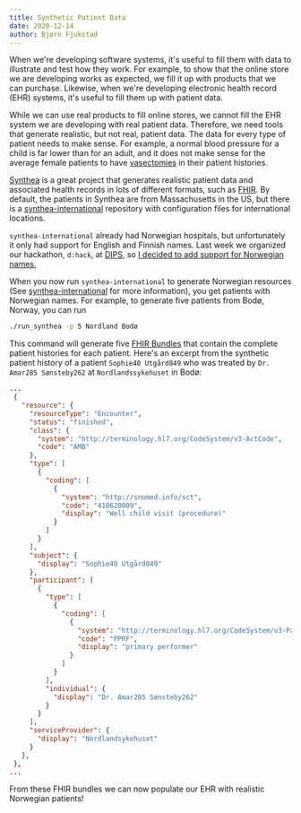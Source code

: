 ```yaml
---
title: Synthetic Patient Data
date: 2020-12-14
author: Bjørn Fjukstad
---
```


When we're developing software systems, it's useful to fill them with data to
illustrate and test how they work. For example, to show that the online store we
are developing works as expected, we fill it up with products that we can
purchase.
Likewise, when we're developing electronic health record (EHR) systems, it's
useful to fill them up with patient data.

While we can use real products to fill online stores,
we cannot fill the EHR system we are developing with real patient data.
Therefore, we need tools that generate realistic, but not real, patient data.
The data for every type of patient needs to make sense.
For example, a normal blood pressure for a child is far lower than for an adult,
and it does not make sense for the average female patients to have
[vasectomies](https://en.wikipedia.org/wiki/Vasectomy) in their patient
histories.

[Synthea](https://github.com/synthetichealth/synthea) is a great project that
generates realistic patient data and associated health
records in lots of different formats, such as [FHIR](https://hl7.org/FHIR/). By
default, the patients in Synthea are from Massachusetts in the US, but there is a
[synthea-international](https://github.com/synthetichealth/synthea-international)
repository with configuration files for international locations.

`synthea-international` already had Norwegian hospitals, but unfortunately it
only had support for English and Finnish names. Last week we organized our
hackathon, `d:hack`, at [DIPS](http://dips.no/), so [I decided to add support for
Norwegian names.](https://github.com/synthetichealth/synthea-international/pull/7)

When you now run `synthea-international` to generate Norwegian resources (See
[synthea-international](https://github.com/synthetichealth/synthea-international)
for more information), you get patients with Norwegian names.
For example, to generate five patients from Bodø, Norway, you can run

```sh
./run_synthea -p 5 Nordland Bodø
```

This command will generate five
[FHIR Bundles](https://www.hl7.org/fhir/bundle.html)
that contain the complete patient histories for each patient.  Here's an excerpt
from the synthetic patient history of a patient `Sophie40 Utgård849` who was
treated by `Dr. Amar285 Sønsteby262` at `Nordlandssykehuset` in Bodø:

```json
...
 {
   "resource": {
     "resourceType": "Encounter",
     "status": "finished",
     "class": {
       "system": "http://terminology.hl7.org/CodeSystem/v3-ActCode",
       "code": "AMB"
     },
     "type": [
       {
         "coding": [
           {
             "system": "http://snomed.info/sct",
             "code": "410620009",
             "display": "Well child visit (procedure)"
           }
         ]
       }
     ],
     "subject": {
       "display": "Sophie40 Utgård849"
     },
     "participant": [
       {
         "type": [
           {
             "coding": [
               {
                 "system": "http://terminology.hl7.org/CodeSystem/v3-ParticipationType",
                 "code": "PPRF",
                 "display": "primary performer"
               }
             ]
           }
         ],
         "individual": {
           "display": "Dr. Amar285 Sønsteby262"
         }
       }
     ],
     "serviceProvider": {
       "display": "Nordlandsykehuset"
     }
   },
 },
...
```

From these FHIR bundles we can now populate our EHR with realistic Norwegian
patients!
